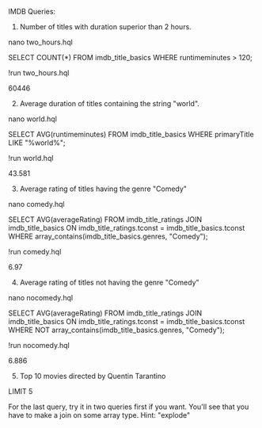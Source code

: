 IMDB Queries:

1) Number of titles with duration superior than 2 hours.

nano two_hours.hql

SELECT COUNT(*)
FROM imdb_title_basics
WHERE runtimeminutes > 120;    

!run two_hours.hql

60446

2) Average duration of titles containing the string "world".

nano world.hql

SELECT AVG(runtimeminutes)
FROM imdb_title_basics
WHERE primaryTitle LIKE "%world%";

!run world.hql

43.581

3) Average rating of titles having the genre "Comedy"

nano comedy.hql

SELECT AVG(averageRating)
FROM imdb_title_ratings
JOIN imdb_title_basics ON imdb_title_ratings.tconst = imdb_title_basics.tconst
WHERE array_contains(imdb_title_basics.genres, "Comedy");

!run comedy.hql

6.97

4) Average rating of titles not having the genre "Comedy"

nano nocomedy.hql

SELECT AVG(averageRating)
FROM imdb_title_ratings
JOIN imdb_title_basics ON imdb_title_ratings.tconst = imdb_title_basics.tconst
WHERE NOT array_contains(imdb_title_basics.genres, "Comedy");

!run nocomedy.hql

6.886

5) Top 10 movies directed by Quentin Tarantino

LIMIT 5

For the last query, try it in two queries first if you want.
You'll see that you have to make a join on some array type. Hint: "explode"
